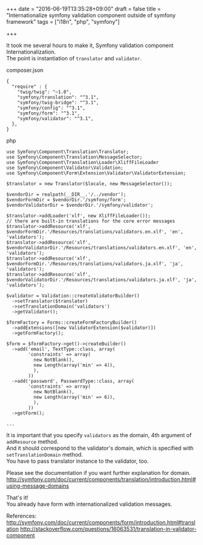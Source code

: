 +++
date = "2016-06-19T13:35:28+09:00"
draft = false
title = "Internationalize symfony validation component outside of symfony framework"
tags = ["i18n", "php", "symfony"]

+++

<!--more-->

It took me several hours to make it, Symfony validation component Internationalization.  
The point is instantiation of `translator` and `validator`.  


composer.json

```
{
  "require" : {
    "twig/twig": "~1.0",
    "symfony/translation": "^3.1",
    "symfony/twig-bridge": "^3.1",
    "symfony/config": "^3.1",
    "symfony/form": "^3.1",
    "symfony/validator": "^3.1",
  },
}
```

php

```
use Symfony\Component\Translation\Translator;
use Symfony\Component\Translation\MessageSelector;
use Symfony\Component\Translation\Loader\XliffFileLoader
use Symfony\Component\Validator\Validation;
use Symfony\Component\Form\Extension\Validator\ValidatorExtension;

$translator = new Translator($locale, new MessageSelector());

$vendorDir = realpath(__DIR__.'/../vendor');
$vendorFormDir = $vendorDir.'/symfony/form';
$vendorValidatorDir = $vendorDir.'/symfony/validator';

$translator->addLoader('xlf', new XliffFileLoader());
// there are built-in translations for the core error messages
$translator->addResource('xlf', $vendorFormDir.'/Resources/translations/validators.en.xlf', 'en', 'validators');
$translator->addResource('xlf', $vendorValidatorDir.'/Resources/translations/validators.en.xlf', 'en', 'validators');
$translator->addResource('xlf', $vendorFormDir.'/Resources/translations/validators.ja.xlf', 'ja', 'validators');
$translator->addResource('xlf', $vendorValidatorDir.'/Resources/translations/validators.ja.xlf', 'ja', 'validators');

$validator = Validation::createValidatorBuilder()
  ->setTranslator($translator)
  ->setTranslationDomain('validators')
  ->getValidator();

$formFactory = Forms::createFormFactoryBuilder()
  ->addExtensions([new ValidatorExtension($validator)])
  ->getFormFactory();

$form = $formFactory->get()->createBuilder()
  ->add('email', TextType::class, array(
        'constraints' => array(
          new NotBlank(),
          new Length(array('min' => 4)),
          ),
        ))
  ->add('password', PasswordType::class, array(
        'constraints' => array(
          new NotBlank(),
          new Length(array('min' => 6)),
          ),
        ))
  ->getForm();

...
```

It is important that you specify `validators` as the domain, 4th argument of `addResource` method.  
And it should correspond to the validator's domain, which is specified with `setTranslationDomain` method.  
You have to pass translator instance to the validator, too.  

Please see the documentation if you want further explanation for domain.
<http://symfony.com/doc/current/components/translation/introduction.html#using-message-domains>  

That's it!  
You already have form with internationalized validation messages.  

References:  
<http://symfony.com/doc/current/components/form/introduction.html#translation>
<http://stackoverflow.com/questions/16063531/translation-in-validator-component>
